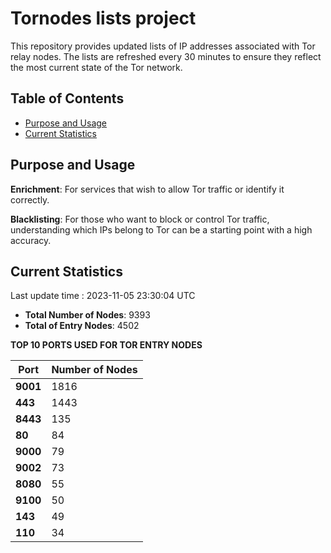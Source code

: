 # Tornodes lists project

This repository provides updated lists of IP addresses associated with Tor relay nodes. The lists are refreshed every 30 minutes to ensure they reflect the most current state of the Tor network.

## Table of Contents

- [Purpose and Usage](#purpose-and-usage)
- [Current Statistics](#current-statistics)


## Purpose and Usage

**Enrichment**: For services that wish to allow Tor traffic or identify it correctly.

**Blacklisting**: For those who want to block or control Tor traffic, understanding which IPs belong to Tor can be a starting point with a high accuracy.

## Current Statistics

Last update time : 2023-11-05 23:30:04 UTC

- **Total Number of Nodes**: 9393
- **Total of Entry Nodes**: 4502

**TOP 10 PORTS USED FOR TOR ENTRY NODES**

| **Port** | **Number of Nodes** |
|------|-----------------|
| **9001**   | 1816  |
| **443**   | 1443  |
| **8443**   | 135  |
| **80**   | 84  |
| **9000**   | 79  |
| **9002**   | 73  |
| **8080**   | 55  |
| **9100**   | 50  |
| **143**   | 49  |
| **110**   | 34  |

